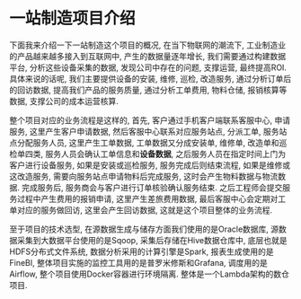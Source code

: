 # 一站制造项目介绍

下面我来介绍一下一站制造这个项目的概况, 在当下物联网的潮流下, 工业制造业的产品越来越多接入到互联网中, 产生的数据量逐年增长, 我们需要通过构建数据平台, 分析这些设备采集的数据, 发现公司中存在的问题, 支撑运营, 最终提高ROI. 具体来说的话呢, 我们主要提供设备的安装, 维修, 巡检, 改造服务, 通过分析订单后的回访数据, 提高我们产品的服务质量, 通过分析工单费用, 物料仓储, 报销核算等数据, 支撑公司的成本运营核算.

整个项目对应的业务流程是这样的, 首先, 客户通过手机客户端联系客服中心, 申请服务, 这里产生客户申请数据, 然后客服中心联系对应服务站点, 分派工单, 服务站点分配服务人员, 这里产生工单数据, 工单数据又分成安装单, 维修单, 改造单和巡检单四类, 服务人员会确认工单信息和**设备数据**, 之后服务人员在指定时间上门为客户进行设备服务, 如果是安装或巡检服务, 服务完成后则结束流程, 如果是维修或这改造服务, 需要向服务站点申请物料后完成服务, 这时会产生物料数据与物流数据. 完成服务后, 服务商会与客户进行订单核验确认服务结束. 之后工程师会提交服务过程中产生费用的报销申请, 这里产生差旅费用数据, 最后客服中心会定期对工单对应的服务做回访, 这里会产生回访数据, 这就是这个项目整体的业务流程.

至于项目的技术选型, 在源数据生成与储存方面我们使用的是Oracle数据库, 源数据采集到大数据平台使用的是Sqoop, 采集后存储在Hive数据仓库中, 底层也就是HDFS分布式文件系统, 数据分析采用的计算引擎是Spark, 报表生成使用的是FineBI, 整体项目实施的监控工具用的是普罗米修斯和Grafana, 调度用的是Airflow, 整个项目使用Docker容器进行环境隔离. 整体是一个Lambda架构的数仓项目.

